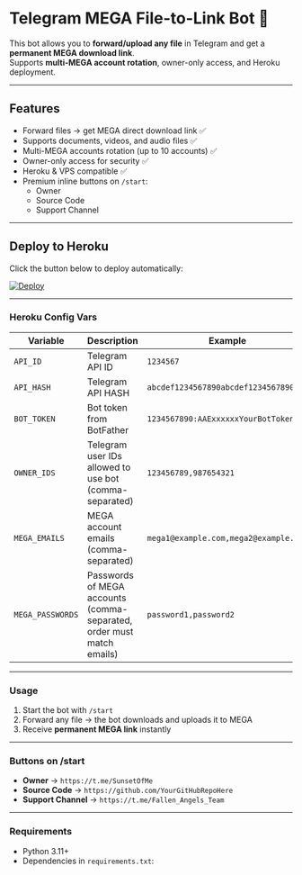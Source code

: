 # Telegram MEGA File-to-Link Bot 🤖

This bot allows you to **forward/upload any file** in Telegram and get a **permanent MEGA download link**.  
Supports **multi-MEGA account rotation**, owner-only access, and Heroku deployment.

---

## Features

- Forward files → get MEGA direct download link ✅
- Supports documents, videos, and audio files ✅
- Multi-MEGA accounts rotation (up to 10 accounts) ✅
- Owner-only access for security ✅
- Heroku & VPS compatible ✅
- Premium inline buttons on `/start`:
  - Owner
  - Source Code
  - Support Channel

---

## Deploy to Heroku

Click the button below to deploy automatically:

[![Deploy](https://www.herokucdn.com/deploy/button.svg)](https://heroku.com/deploy?template=https://github.com/demonlord2002/curly-parakeet)

---

### Heroku Config Vars

| Variable | Description | Example |
|----------|-------------|---------|
| `API_ID` | Telegram API ID | `1234567` |
| `API_HASH` | Telegram API HASH | `abcdef1234567890abcdef1234567890` |
| `BOT_TOKEN` | Bot token from BotFather | `1234567890:AAExxxxxxYourBotToken` |
| `OWNER_IDS` | Telegram user IDs allowed to use bot (comma-separated) | `123456789,987654321` |
| `MEGA_EMAILS` | MEGA account emails (comma-separated) | `mega1@example.com,mega2@example.com` |
| `MEGA_PASSWORDS` | Passwords of MEGA accounts (comma-separated, order must match emails) | `password1,password2` |

---

### Usage

1. Start the bot with `/start`  
2. Forward any file → the bot downloads and uploads it to MEGA  
3. Receive **permanent MEGA link** instantly  

---

### Buttons on /start

- **Owner** → `https://t.me/SunsetOfMe`  
- **Source Code** → `https://github.com/YourGitHubRepoHere`  
- **Support Channel** → `https://t.me/Fallen_Angels_Team`

---

### Requirements

- Python 3.11+  
- Dependencies in `requirements.txt`:

